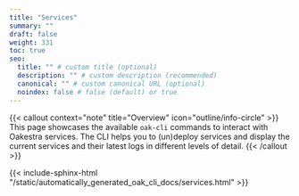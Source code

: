 ```yaml
---
title: "Services"
summary: ""
draft: false
weight: 331
toc: true
seo:
  title: "" # custom title (optional)
  description: "" # custom description (recommended)
  canonical: "" # custom canonical URL (optional)
  noindex: false # false (default) or true
---
```


{{< callout context="note" title="Overview" icon="outline/info-circle" >}}
  This page showcases the available `oak-cli` commands to interact with Oakestra services.
  The CLI helps you to (un)deploy services and display the current services and their latest logs in different levels of detail.
{{< /callout >}}

{{< include-sphinx-html "/static/automatically_generated_oak_cli_docs/services.html" >}}
